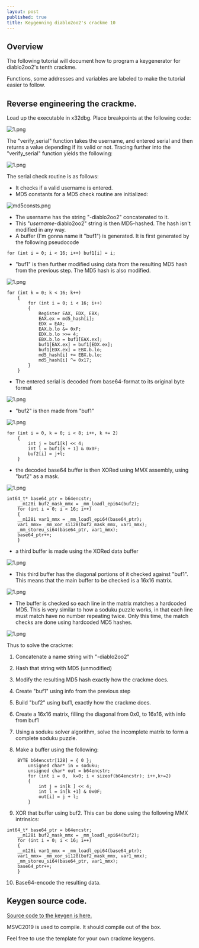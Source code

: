 ```yaml
---
layout: post
published: true
title: Keygenning diablo2oo2's crackme 10
---
```

## Overview

The following tutorial will document how to program a keygenerator for diablo2oo2's
tenth crackme.

Functions, some addresses and variables are labeled to make the tutorial easier to follow.


## Reverse engineering the crackme.

Load up the executable in x32dbg. 
Place breakpoints at the following code:

![1.png]({{site.baseurl}}/images/crackme10/1.PNG)

The "verify_serial" function takes the username, and entered serial and then returns a value depending if its valid or not. Tracing further into the "verify_serial" function yields the following:

![1.png]({{site.baseurl}}/images/crackme10/2.PNG)

The serial check routine is as follows:

* It checks if a valid username is entered.
* MD5 constants for a MD5 check routine are initialized:

![md5consts.png]({{site.baseurl}}/images/crackme10/md5consts.PNG)

* The username has the string "-diablo2oo2" concatenated to it.
* This "*username*-diablo2oo2" string is then MD5-hashed. The hash isn't modified in any way.
*  A buffer (I'm gonna name it "buf1") is generated. It is first generated by the following pseudocode

```
for (int i = 0; i < 16; i++) buf1[i] = i;
```

* "buf1" is then further modified using data from the resulting MD5 hash from the previous step. The MD5 hash is also modified.

![1.png]({{site.baseurl}}/images/crackme10/3.PNG)

```
for (int k = 0; k < 16; k++)
	{
		for (int i = 0; i < 16; i++)
		{
			Register EAX, EDX, EBX;
			EAX.ex = md5_hash[i];
			EDX = EAX;
			EAX.b.lo &= 0xF;
			EDX.b.lo >>= 4;
			EBX.b.lo = buf1[EAX.ex];
			buf1[EAX.ex] = buf1[EDX.ex];
			buf1[EDX.ex] = EBX.b.lo;
			md5_hash[i] += EBX.b.lo;
			md5_hash[i] ^= 0x17;
		}
	}
```

* The entered serial is decoded from base64-format to its original byte format 

![1.png]({{site.baseurl}}/images/crackme10/4.PNG)

* "buf2" is then made from "buf1"

![1.png]({{site.baseurl}}/images/crackme10/5.PNG)

```
for (int i = 0, k = 0; i < 8; i++, k += 2)
	{
		int j = buf1[k] << 4;
		int l = buf1[k + 1] & 0x0F;
		buf2[i] = j+l;
	}

```

* the decoded base64 buffer is then XORed using MMX assembly, using "buf2" as a mask.

![1.png]({{site.baseurl}}/images/crackme10/6.PNG)

```
int64_t* base64_ptr = b64encstr;
	__m128i buf2_mask_mmx = _mm_loadl_epi64(buf2);
	for (int i = 0; i < 16; i++)
	{
	__m128i var1_mmx = _mm_loadl_epi64(base64_ptr);
	var1_mmx= _mm_xor_si128(buf2_mask_mmx, var1_mmx);
	_mm_storeu_si64(base64_ptr, var1_mmx);
	base64_ptr++;
	}
```

* a third buffer is made using the XORed data buffer

![1.png]({{site.baseurl}}/images/crackme10/7.PNG)

* This third buffer has the diagonal portions of it checked against "buf1". This means that the main buffer to be checked is a 16x16 matrix.

![1.png]({{site.baseurl}}/images/crackme10/8.PNG)

* The buffer is checked so each line in the matrix matches a hardcoded MD5. This is very similar to how a soduku puzzle works, in that each line must match have no number repeating twice. Only this time, the match checks are done using hardcoded MD5 hashes.

![1.png]({{site.baseurl}}/images/crackme10/9.PNG)

Thus to solve the crackme:

1) Concatenate a name string with "-diablo2oo2"

2) Hash that string with MD5 (unmodified)

3) Modify the resulting MD5 hash exactly how the crackme does.

4) Create "buf1" using info from the previous step

5) Build "buf2" using buf1, exactly how the crackme does.

6) Create a 16x16 matrix, filling the diagonal from 0x0, to 16x16,
with info from buf1

7) Using a soduku solver algorithm, solve the incomplete matrix to form a 
complete soduku puzzle.

8) Make a buffer using the following:

```
	BYTE b64encstr[128] = { 0 };
		unsigned char* in = soduku;
		unsigned char* out = b64encstr;
		for (int i = 0,  k=0; i < sizeof(b64encstr); i++,k+=2)
		{
			int j = in[k ] << 4;
			int l = in[k +1] & 0x0F;
			out[i] = j + l;
		}
```

 9) XOR that buffer using buf2. This can be done using the following MMX intrinsics:

```
int64_t* base64_ptr = b64encstr;
	__m128i buf2_mask_mmx = _mm_loadl_epi64(buf2);
	for (int i = 0; i < 16; i++)
	{
	__m128i var1_mmx = _mm_loadl_epi64(base64_ptr);
	var1_mmx= _mm_xor_si128(buf2_mask_mmx, var1_mmx);
	_mm_storeu_si64(base64_ptr, var1_mmx);
	base64_ptr++;
	}
```

10) Base64-encode the resulting data.

## Keygen source code.

[Source code to the keygen is here.](https://github.com/mudlord/crackme_solutions/blob/master/keygenned/algo/d2k2_crackme10.c)

MSVC2019 is used to compile. It should compile out of the box. 

Feel free to use the template for your own crackme keygens.




